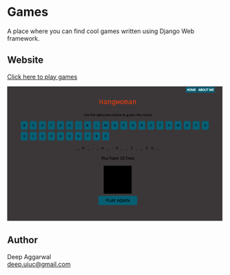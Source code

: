Games
=====
A place where you can find cool games written using Django Web framework.  

Website
------
[Click here to play games](http://coolgames-1238.appspot.com/games/)

![](games/static/games/images/appImage2.png)

Author
------
Deep Aggarwal  
deep.uiuc@gmail.com  
